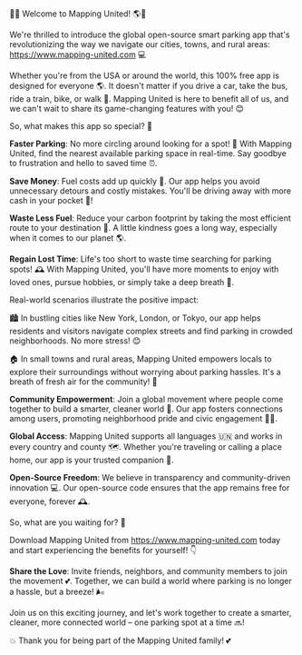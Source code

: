 🚨💥 Welcome to Mapping United! 🌎💪

We're thrilled to introduce the global open-source smart parking app that's revolutionizing the way we navigate our cities, towns, and rural areas: https://www.mapping-united.com 💻

Whether you're from the USA or around the world, this 100% free app is designed for everyone 🌎. It doesn't matter if you drive a car, take the bus, ride a train, bike, or walk 👣. Mapping United is here to benefit all of us, and we can't wait to share its game-changing features with you! 😊

So, what makes this app so special? 🤔

**Faster Parking**: No more circling around looking for a spot! 💨 With Mapping United, find the nearest available parking space in real-time. Say goodbye to frustration and hello to saved time ⏰.

**Save Money**: Fuel costs add up quickly 🚗. Our app helps you avoid unnecessary detours and costly mistakes. You'll be driving away with more cash in your pocket 💸!

**Waste Less Fuel**: Reduce your carbon footprint by taking the most efficient route to your destination 🔴. A little kindness goes a long way, especially when it comes to our planet 🌎.

**Regain Lost Time**: Life's too short to waste time searching for parking spots! 🕰️ With Mapping United, you'll have more moments to enjoy with loved ones, pursue hobbies, or simply take a deep breath 🌟.

Real-world scenarios illustrate the positive impact:

🏙️ In bustling cities like New York, London, or Tokyo, our app helps residents and visitors navigate complex streets and find parking in crowded neighborhoods. No more stress! 😊

🏠 In small towns and rural areas, Mapping United empowers locals to explore their surroundings without worrying about parking hassles. It's a breath of fresh air for the community! 💨

**Community Empowerment**: Join a global movement where people come together to build a smarter, cleaner world 🌈. Our app fosters connections among users, promoting neighborhood pride and civic engagement 🏃‍♀️.

**Global Access**: Mapping United supports all languages 🇺🇳 and works in every country and county 🗺️. Whether you're traveling or calling a place home, our app is your trusted companion 👫.

**Open-Source Freedom**: We believe in transparency and community-driven innovation 💻. Our open-source code ensures that the app remains free for everyone, forever 🕰️.

So, what are you waiting for? 🤔

Download Mapping United from https://www.mapping-united.com today and start experiencing the benefits for yourself! 👇

**Share the Love**: Invite friends, neighbors, and community members to join the movement 💕. Together, we can build a world where parking is no longer a hassle, but a breeze! 🌬️

Join us on this exciting journey, and let's work together to create a smarter, cleaner, more connected world – one parking spot at a time 🔜!

💥 Thank you for being part of the Mapping United family! 💕
